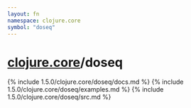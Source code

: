 ```yaml
---
layout: fn
namespace: clojure.core
symbol: "doseq"
---
```


# [clojure.core](../)/doseq

{% include 1.5.0/clojure.core/doseq/docs.md %}
{% include 1.5.0/clojure.core/doseq/examples.md %}
{% include 1.5.0/clojure.core/doseq/src.md %}

